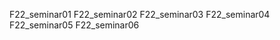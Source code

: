 <Table of contents>
  
  
F22_seminar01
F22_seminar02
F22_seminar03
F22_seminar04
F22_seminar05
F22_seminar06
